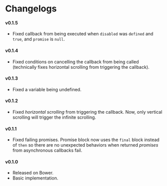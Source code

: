 # Changelogs

#### v0.1.5

- Fixed callback from being executed when ```disabled``` was `defined` and `true`, and `promise` is `null`.

#### v0.1.4

- Fixed conditions on cancelling the callback from being called (technically fixes horizontal scrolling from triggering the callback).

#### v0.1.3

- Fixed a variable being undefined.

#### v0.1.2

- Fixed *horizontal scrolling* from triggering the callback. Now, only vertical scrolling will trigger the infinite scrolling.

#### v0.1.1

- Fixed failing promises. Promise block now uses the ```final``` block instead of ```then``` so there are no unexpected behaviors when returned *promises* from asynchronous callbacks fail.

#### v0.1.0

- Released on Bower.
- Basic implementation.
